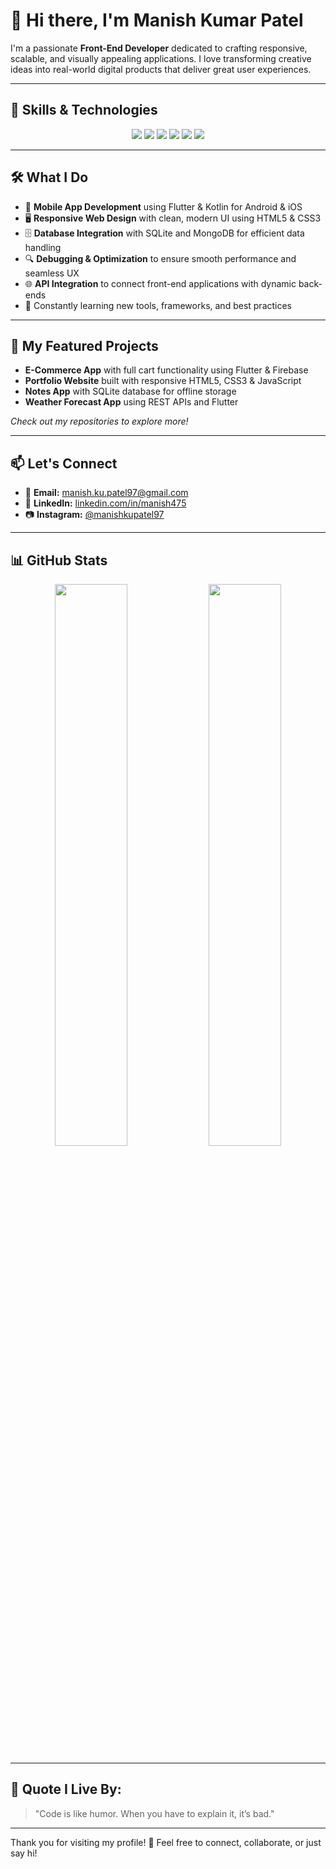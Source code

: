 
# 👋 Hi there, I'm Manish Kumar Patel

I'm a passionate **Front-End Developer** dedicated to crafting responsive, scalable, and visually appealing applications. I love transforming creative ideas into real-world digital products that deliver great user experiences.

---

## 🚀 Skills & Technologies

<div align="center">

<img src="https://img.shields.io/badge/Flutter-02569B?style=for-the-badge&logo=flutter&logoColor=white" />
<img src="https://img.shields.io/badge/Kotlin-0095D5?style=for-the-badge&logo=kotlin&logoColor=white" />
<img src="https://img.shields.io/badge/SQLite-003B57?style=for-the-badge&logo=sqlite&logoColor=white" />
<img src="https://img.shields.io/badge/MongoDB-47A248?style=for-the-badge&logo=mongodb&logoColor=white" />
<img src="https://img.shields.io/badge/HTML5-E34F26?style=for-the-badge&logo=html5&logoColor=white" />
<img src="https://img.shields.io/badge/CSS3-1572B6?style=for-the-badge&logo=css3&logoColor=white" />

</div>

---

## 🛠️ What I Do

* 📱 **Mobile App Development** using Flutter & Kotlin for Android & iOS
* 🖥️ **Responsive Web Design** with clean, modern UI using HTML5 & CSS3
* 🗄️ **Database Integration** with SQLite and MongoDB for efficient data handling
* 🔍 **Debugging & Optimization** to ensure smooth performance and seamless UX
* 🌐 **API Integration** to connect front-end applications with dynamic back-ends
* 🚀 Constantly learning new tools, frameworks, and best practices

---

## 📂 My Featured Projects

* **E-Commerce App** with full cart functionality using Flutter & Firebase
* **Portfolio Website** built with responsive HTML5, CSS3 & JavaScript
* **Notes App** with SQLite database for offline storage
* **Weather Forecast App** using REST APIs and Flutter

*Check out my repositories to explore more!*

---

## 📫 Let's Connect

<div align="left">

* 📧 **Email:** [manish.ku.patel97@gmail.com](mailto:manish.ku.patel97@gmail.com)
* 💼 **LinkedIn:** [linkedin.com/in/manish475](https://www.linkedin.com/in/manish475)
* 📷 **Instagram:** [@manishkupatel97](https://www.instagram.com/manishkupatel97/)

</div>

---

## 📊 GitHub Stats

<div align="center">

<img src="https://github-readme-stats.vercel.app/api?username=manish475&show_icons=true&theme=radical" width="48%" />
<img src="https://github-readme-stats.vercel.app/api/top-langs/?username=manish475&layout=compact&theme=radical" width="48%" />

</div>

---

## 🌟 Quote I Live By:

> "Code is like humor. When you have to explain it, it’s bad."

---

Thank you for visiting my profile! 🚀 Feel free to connect, collaborate, or just say hi!
